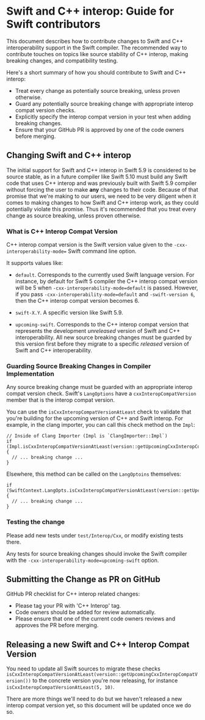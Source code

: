 # Swift and C++ interop: Guide for Swift contributors

This document describes how to contribute changes to Swift
and C++ interoperability support in the Swift compiler.
The recommended way to contribute touches on topics
like source stability of C++ interop, making breaking
changes, and compatibility testing.

Here's a short summary of how you should contribute
to Swift and C++ interop:
- Treat every change as potentially source breaking, unless proven otherwise.
- Guard any potentially source breaking change with appropriate interop compat version checks.
- Explicitly specify the interop compat version in your test when adding breaking changes.
- Ensure that your GitHub PR is approved by one of the code owners before merging.

## Changing Swift and C++ interop

The initial support for Swift and C++ interop in Swift 5.9
is considered to be source stable, as in a future compiler
like Swift 5.10
must build any Swift code that uses C++ interop
and was previously built with Swift 5.9 compiler without
forcing the user to make **any** changes to their code.
Because of that promise that we're making to our users,
we need to be very diligent when it comes to making
changes to how Swift and C++ interop work, as they could
potentially violate this promise. Thus it's recommended 
that you treat every
change as source breaking, unless proven otherwise.

### What is C++ Interop Compat Version

C++ interop compat version is the Swift version
value given to the `-cxx-interoperability-mode=` Swift
command line option.

It supports values like:
- `default`. Corresponds to the currently used Swift language version.
  For instance, by default for Swift 5 compiler the C++ interop compat version
  will be 5 when `-cxx-interoperability-mode=default` is passed. However,
  if you pass `-cxx-interoperability-mode=default` and `-swift-version 6`,
  then the C++ interop compat version becomes 6.

- `swift-X.Y`. A specific version like Swift 5.9.

- `upcoming-swift`. Corresponds to the C++ interop compat version that
  represents the development *unreleased* version of Swift and C++ interoperability.
  All new source breaking changes must be guarded by this version first
  before they migrate to a specific *released* version of Swift and C++ interoperability.

### Guarding Source Breaking Changes in Compiler Implementation

Any source breaking change must be guarded with an appropriate
interop compat version check. Swift's `LangOptions` have
a `cxxInteropCompatVersion` member that is the interop compat version.

You can use the `isCxxInteropCompatVersionAtLeast` check to validate that
you're building for the upcoming version of C++ and Swift interop.
For example, in the clang importer, you can call this check method on
the `Impl`:

```
// Inside of Clang Importer (Impl is `ClangImporter::Impl`)
if (Impl.isCxxInteropCompatVersionAtLeast(version::getUpcomingCxxInteropCompatVersion())) {
  // ... breaking change ...
}
```

Elsewhere, this method can be called on the `LangOptoins` themselves:

```
if (SwiftContext.LangOpts.isCxxInteropCompatVersionAtLeast(version::getUpcomingCxxInteropCompatVersion())) {
  // ... breaking change ...
}
```

### Testing the change

Please add new tests under `test/Interop/Cxx`, or
modify existing tests there.

Any tests for source breaking changes
should invoke the Swift compiler with
the `-cxx-interoperability-mode=upcoming-swift`
option.

## Submitting the Change as PR on GitHub

GitHub PR checklist for C++ interop related changes:
- Please tag your PR with 'C++ Interop' tag.
- Code owners should be added for review automatically.
- Please ensure that one of the current code owners reviews and approves the PR before merging.

## Releasing a new Swift and C++ Interop Compat Version

You need to update all Swift
sources to migrate these checks `isCxxInteropCompatVersionAtLeast(version::getUpcomingCxxInteropCompatVersion())`
to the concrete version you're now releasing, for instance `isCxxInteropCompatVersionAtLeast(5, 10)`.

There are more things we'll need to do but we haven't released a new interop compat version yet,
so this document will be updated once we do so.
